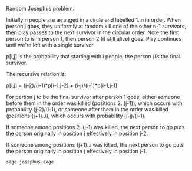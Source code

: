 
Random Josephus problem.

Initially n people are arranged in a circle and labelled 1..n
in order. When person j goes, they uniformly at random kill
one of the other n-1 survivors, then play passes to the next
survivor in the circular order. Note the first person to is
in person 1, then person 2 (if still alive) goes. Play
continues until we're left with a single survivor.

p[i,j] is the probability that starting with i people,
the person j is the final survivor.

The recursive relation is:

p[i,j] = (j-2)/(i-1)*p[i-1,j-2] + (i-j)/(i-1)*p[i-1,j-1]

For person j to be the final survivor after person 1 goes,
either someone before them in the order was killed (positions
2..(j-1)), which occurs with probability (j-2)/(i-1), or someone
after them in the order was killed (positions (j+1)..i), which
occurs with probability (i-j)/(i-1).

If someone among positions 2..(j-1) was killed, the next person
to go puts the person originally in position j effectively
in position j-2.

If someone among positions (j+1)..i was killed, the next person
to go puts the person originally in position j effectively in
position j-1.

```bash
sage josephus.sage
```
